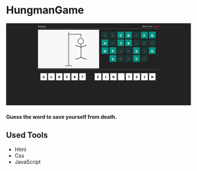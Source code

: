 # HungmanGame
<img src="Hungman Game.jpg">
<h4>Guess the word to save yourself from death.</h4>

## Used Tools
- Html
- Css
- JavaScript
